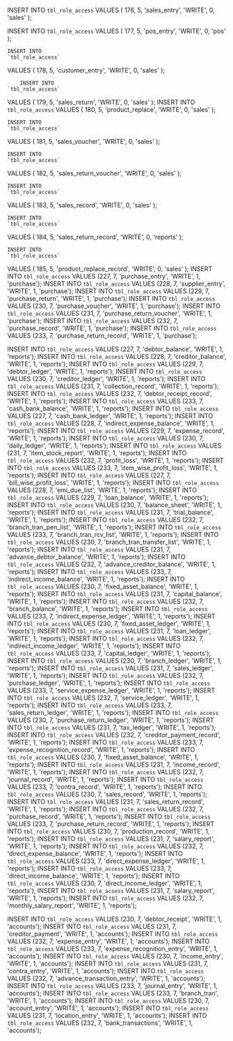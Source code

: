 INSERT INTO
    `tbl_role_access`
VALUES (
        176,
        5,
        'sales_entry',
        'WRITE',
        0,
        'sales'
    );
    
INSERT INTO
    `tbl_role_access`
VALUES (
        177,
        5,
        'pos_entry',
        'WRITE',
        0,
        'pos'
    );
    
    INSERT INTO
    `tbl_role_access`
VALUES (
        178,
        5,
        'customer_entry',
        'WRITE',
		 0,
        'sales'
    );
    
        INSERT INTO
    `tbl_role_access`
VALUES (
        179,
        5,
        'sales_return',
        'WRITE',
        0,
        'sales'
    );
    INSERT INTO
    `tbl_role_access`
VALUES (
        180,
        5,
        'product_replace',
        'WRITE',
        0,
        'sales'
    );
    
    INSERT INTO
    `tbl_role_access`
VALUES (
        181,
        5,
        'sales_voucher',
        'WRITE',
        0,
        'sales'
    );
    
    INSERT INTO
    `tbl_role_access`
VALUES (
        182,
        5,
        'sales_return_voucher',
        'WRITE',
        0,
        'sales'
    );
    

    
    INSERT INTO
    `tbl_role_access`
VALUES (
        183,
        5,
        'sales_record',
        'WRITE',
        0,
        'sales'
    );
    
    INSERT INTO
    `tbl_role_access`
VALUES (
        184,
        5,
        'sales_return_record',
        'WRITE',
        0,
        'reports'
    );
    
    INSERT INTO
    `tbl_role_access`
VALUES (
        185,
        5,
        'product_replace_record',
        'WRITE',
        0,
        'sales'
    );
INSERT INTO `tbl_role_access` VALUES (227, 7, 'purchase_entry', 'WRITE', 1, 'purchase');
INSERT INTO `tbl_role_access` VALUES (228, 7, 'supplier_entry', 'WRITE', 1, 'purchase');
INSERT INTO `tbl_role_access` VALUES (229, 7, 'purchase_return', 'WRITE', 1, 'purchase');
INSERT INTO `tbl_role_access` VALUES (230, 7, 'purchase_voucher', 'WRITE', 1, 'purchase');
INSERT INTO `tbl_role_access` VALUES (231, 7, 'purchase_return_voucher', 'WRITE', 1, 'purchase');
INSERT INTO `tbl_role_access` VALUES (232, 7, 'purchase_record', 'WRITE', 1, 'purchase');
INSERT INTO `tbl_role_access` VALUES (233, 7, 'purchase_return_record', 'WRITE', 1, 'purchase');

INSERT INTO `tbl_role_access` VALUES (227, 7, 'debtor_balance', 'WRITE', 1, 'reports');
INSERT INTO `tbl_role_access` VALUES (228, 7, 'creditor_balance', 'WRITE', 1, 'reports');
INSERT INTO `tbl_role_access` VALUES (229, 7, 'debtor_ledger', 'WRITE', 1, 'reports');
INSERT INTO `tbl_role_access` VALUES (230, 7, 'creditor_ledger', 'WRITE', 1, 'reports');
INSERT INTO `tbl_role_access` VALUES (231, 7, 'collection_record', 'WRITE', 1, 'reports');
INSERT INTO `tbl_role_access` VALUES (232, 7, 'debtor_receipt_record', 'WRITE', 1, 'reports');
INSERT INTO `tbl_role_access` VALUES (233, 7, 'cash_bank_balance', 'WRITE', 1, 'reports');
INSERT INTO `tbl_role_access` VALUES (227, 7, 'cash_bank_ledger', 'WRITE', 1, 'reports');
INSERT INTO `tbl_role_access` VALUES (228, 7, 'indirect_expense_balance', 'WRITE', 1, 'reports');
INSERT INTO `tbl_role_access` VALUES (229, 7, 'expense_record', 'WRITE', 1, 'reports');
INSERT INTO `tbl_role_access` VALUES (230, 7, 'daily_ledger', 'WRITE', 1, 'reports');
INSERT INTO `tbl_role_access` VALUES (231, 7, 'item_stock_report', 'WRITE', 1, 'reports');
INSERT INTO `tbl_role_access` VALUES (232, 7, 'profit_loss', 'WRITE', 1, 'reports');
INSERT INTO `tbl_role_access` VALUES (233, 7, 'item_wise_profit_loss', 'WRITE', 1, 'reports');
INSERT INTO `tbl_role_access` VALUES (227, 7, 'bill_wise_profit_loss', 'WRITE', 1, 'reports');
INSERT INTO `tbl_role_access` VALUES (228, 7, 'emi_due_list', 'WRITE', 1, 'reports');
INSERT INTO `tbl_role_access` VALUES (229, 7, 'loan_balance', 'WRITE', 1, 'reports');
INSERT INTO `tbl_role_access` VALUES (230, 7, 'balance_sheet', 'WRITE', 1, 'reports');
INSERT INTO `tbl_role_access` VALUES (231, 7, 'trial_balance', 'WRITE', 1, 'reports');
INSERT INTO `tbl_role_access` VALUES (232, 7, 'branch_tran_pen_list', 'WRITE', 1, 'reports');
INSERT INTO `tbl_role_access` VALUES (233, 7, 'branch_tran_rcv_list', 'WRITE', 1, 'reports');
INSERT INTO `tbl_role_access` VALUES (230, 7, 'branch_tran_transfer_list', 'WRITE', 1, 'reports');
INSERT INTO `tbl_role_access` VALUES (231, 7, 'advance_debtor_balance', 'WRITE', 1, 'reports');
INSERT INTO `tbl_role_access` VALUES (232, 7, 'advance_creditor_balance', 'WRITE', 1, 'reports');
INSERT INTO `tbl_role_access` VALUES (233, 7, 'indirect_income_balance', 'WRITE', 1, 'reports');
INSERT INTO `tbl_role_access` VALUES (230, 7, 'fixed_asset_balance', 'WRITE', 1, 'reports');
INSERT INTO `tbl_role_access` VALUES (231, 7, 'capital_balance', 'WRITE', 1, 'reports');
INSERT INTO `tbl_role_access` VALUES (232, 7, 'branch_balance', 'WRITE', 1, 'reports');
INSERT INTO `tbl_role_access` VALUES (233, 7, 'indirect_expense_ledger', 'WRITE', 1, 'reports');
INSERT INTO `tbl_role_access` VALUES (230, 7, 'fixed_asset_ledger', 'WRITE', 1, 'reports');
INSERT INTO `tbl_role_access` VALUES (231, 7, 'loan_ledger', 'WRITE', 1, 'reports');
INSERT INTO `tbl_role_access` VALUES (232, 7, 'indirect_income_ledger', 'WRITE', 1, 'reports');
INSERT INTO `tbl_role_access` VALUES (233, 7, 'capital_ledger', 'WRITE', 1, 'reports');
INSERT INTO `tbl_role_access` VALUES (230, 7, 'branch_ledger', 'WRITE', 1, 'reports');
INSERT INTO `tbl_role_access` VALUES (231, 7, 'sales_ledger', 'WRITE', 1, 'reports');
INSERT INTO `tbl_role_access` VALUES (232, 7, 'purchase_ledger', 'WRITE', 1, 'reports');
INSERT INTO `tbl_role_access` VALUES (233, 7, 'service_expense_ledger', 'WRITE', 1, 'reports');
INSERT INTO `tbl_role_access` VALUES (232, 7, 'service_ledger', 'WRITE', 1, 'reports');
INSERT INTO `tbl_role_access` VALUES (233, 7, 'sales_return_ledger', 'WRITE', 1, 'reports');
INSERT INTO `tbl_role_access` VALUES (230, 7, 'purchase_return_ledger', 'WRITE', 1, 'reports');
INSERT INTO `tbl_role_access` VALUES (231, 7, 'tax_ledger', 'WRITE', 1, 'reports');
INSERT INTO `tbl_role_access` VALUES (232, 7, 'creditor_payment_record', 'WRITE', 1, 'reports');
INSERT INTO `tbl_role_access` VALUES (233, 7, 'expense_recognition_record', 'WRITE', 1, 'reports');
INSERT INTO `tbl_role_access` VALUES (230, 7, 'fixed_asset_balance', 'WRITE', 1, 'reports');
INSERT INTO `tbl_role_access` VALUES (231, 7, 'income_record', 'WRITE', 1, 'reports');
INSERT INTO `tbl_role_access` VALUES (232, 7, 'journal_record', 'WRITE', 1, 'reports');
INSERT INTO `tbl_role_access` VALUES (233, 7, 'contra_record', 'WRITE', 1, 'reports');
INSERT INTO `tbl_role_access` VALUES (230, 7, 'sales_record', 'WRITE', 1, 'reports');
INSERT INTO `tbl_role_access` VALUES (231, 7, 'sales_return_record', 'WRITE', 1, 'reports');
INSERT INTO `tbl_role_access` VALUES (232, 7, 'purchase_record', 'WRITE', 1, 'reports');
INSERT INTO `tbl_role_access` VALUES (233, 7, 'purchase_return_record', 'WRITE', 1, 'reports');
INSERT INTO `tbl_role_access` VALUES (230, 7, 'production_record', 'WRITE', 1, 'reports');
INSERT INTO `tbl_role_access` VALUES (231, 7, 'salary_report', 'WRITE', 1, 'reports');
INSERT INTO `tbl_role_access` VALUES (232, 7, 'direct_expense_balance', 'WRITE', 1, 'reports');
INSERT INTO `tbl_role_access` VALUES (233, 7, 'direct_expense_ledger', 'WRITE', 1, 'reports');
INSERT INTO `tbl_role_access` VALUES (233, 7, 'direct_income_balance', 'WRITE', 1, 'reports');
INSERT INTO `tbl_role_access` VALUES (230, 7, 'direct_income_ledger', 'WRITE', 1, 'reports');
INSERT INTO `tbl_role_access` VALUES (231, 7, 'salary_report', 'WRITE', 1, 'reports');
INSERT INTO `tbl_role_access` VALUES (232, 7, 'monthly_salary_report', 'WRITE', 1, 'reports');


INSERT INTO `tbl_role_access` VALUES (230, 7, 'debtor_receipt', 'WRITE', 1, 'accounts');
INSERT INTO `tbl_role_access` VALUES (231, 7, 'creditor_payment', 'WRITE', 1, 'accounts');
INSERT INTO `tbl_role_access` VALUES (232, 7, 'expense_entry', 'WRITE', 1, 'accounts');
INSERT INTO `tbl_role_access` VALUES (233, 7, 'expense_recognition_entry', 'WRITE', 1, 'accounts');
INSERT INTO `tbl_role_access` VALUES (230, 7, 'income_entry', 'WRITE', 1, 'accounts');
INSERT INTO `tbl_role_access` VALUES (231, 7, 'contra_entry', 'WRITE', 1, 'accounts');
INSERT INTO `tbl_role_access` VALUES (232, 7, 'advance_transaction_entry', 'WRITE', 1, 'accounts');
INSERT INTO `tbl_role_access` VALUES (233, 7, 'journal_entry', 'WRITE', 1, 'accounts');
INSERT INTO `tbl_role_access` VALUES (233, 7, 'branch_tran', 'WRITE', 1, 'accounts');
INSERT INTO `tbl_role_access` VALUES (230, 7, 'account_entry', 'WRITE', 1, 'accounts');
INSERT INTO `tbl_role_access` VALUES (231, 7, 'location_entry', 'WRITE', 1, 'accounts');
INSERT INTO `tbl_role_access` VALUES (232, 7, 'bank_transactions', 'WRITE', 1, 'accounts');
